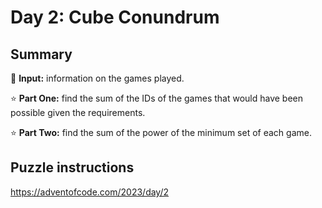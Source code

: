 # Day 2: Cube Conundrum

## Summary

📃 **Input:** information on the games played.

⭐ **Part One:** find the sum of the IDs of the games that would have been possible given the requirements.

⭐ **Part Two:** find the sum of the power of the minimum set of each game.

## Puzzle instructions
https://adventofcode.com/2023/day/2